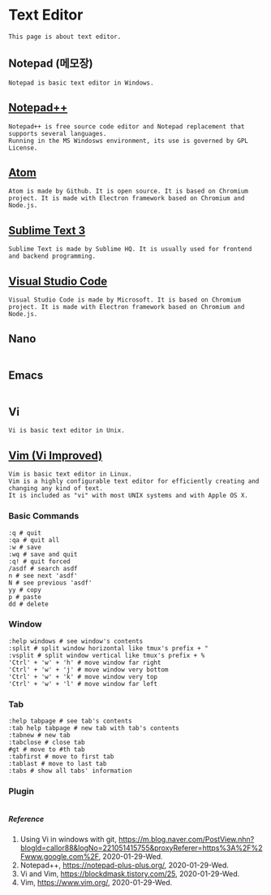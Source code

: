 # Text Editor
```
This page is about text editor.
```
## Notepad (메모장)
```
Notepad is basic text editor in Windows.
```
## [Notepad++](https://notepad-plus-plus.org/)
```
Notepad++ is free source code editor and Notepad replacement that supports several languages.
Running in the MS Windosws environment, its use is governed by GPL License.
```
## [Atom](https://atom.io/)
```
Atom is made by Github. It is open source. It is based on Chromium project. It is made with Electron framework based on Chromium and Node.js.
```
## [Sublime Text 3](https://www.sublimetext.com/)
```
Sublime Text is made by Sublime HQ. It is usually used for frontend and backend programming.
```
## [Visual Studio Code](https://code.visualstudio.com/)
```
Visual Studio Code is made by Microsoft. It is based on Chromium project. It is made with Electron framework based on Chromium and Node.js.
```
## Nano
```
```
## Emacs
```
```
## Vi
```
Vi is basic text editor in Unix.
```
## [Vim (Vi Improved)](https://www.vim.org/)
```
Vim is basic text editor in Linux.
Vim is a highly configurable text editor for efficiently creating and changing any kind of text.
It is included as "vi" with most UNIX systems and with Apple OS X.
```
### Basic Commands
```
:q # quit
:qa # quit all
:w # save
:wq # save and quit
:q! # quit forced
/asdf # search asdf
n # see next 'asdf'
N # see previous 'asdf'
yy # copy
p # paste
dd # delete
```
### Window
```
:help windows # see window's contents
:split # split window horizontal like tmux's prefix + "
:vsplit # split window vertical like tmux's prefix + %
'Ctrl' + 'w' + 'h' # move window far right
'Ctrl' + 'w' + 'j' # move window very bottom
'Ctrl' + 'w' + 'k' # move window very top
'Ctrl' + 'w' + 'l' # move window far left
```
### Tab
```
:help tabpage # see tab's contents
:tab help tabpage # new tab with tab's contents
:tabnew # new tab
:tabclose # close tab
#gt # move to #th tab
:tabfirst # move to first tab
:tablast # move to last tab
:tabs # show all tabs' information
```
### Plugin
```
```


##### Reference
1. Using Vi in windows with git, https://m.blog.naver.com/PostView.nhn?blogId=callor88&logNo=221051415755&proxyReferer=https%3A%2F%2Fwww.google.com%2F, 2020-01-29-Wed.
2. Notepad++, https://notepad-plus-plus.org/, 2020-01-29-Wed.
3. Vi and Vim, https://blockdmask.tistory.com/25, 2020-01-29-Wed.
4. Vim, https://www.vim.org/, 2020-01-29-Wed.
